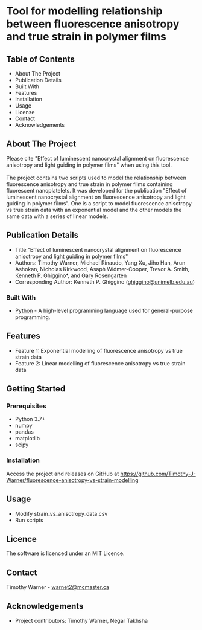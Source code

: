 # Tool for modelling relationship between fluorescence anisotropy and true strain in polymer films

## Table of Contents

- About The Project
- Publication Details
- Built With
- Features
- Installation
- Usage
- License
- Contact
- Acknowledgements

## About The Project

Please cite "Effect of luminescent nanocrystal alignment on fluorescence anisotropy and light guiding in polymer films"
when using this tool.
\
\
The project contains two scripts used to model the relationship between fluorescence anisotropy and true strain in 
polymer films containing fluorescent nanoplatelets. It was developed for the publication "Effect of 
luminescent nanocrystal alignment on fluorescence anisotropy and light guiding in polymer films". One is a script to 
model fluorescence anisotropy vs true strain data with an exponential model and the other models the same data with a 
series of linear models.


## Publication Details

- Title:"Effect of luminescent nanocrystal alignment on fluorescence anisotropy and light guiding in polymer films"
- Authors: Timothy Warner, Michael Rinaudo, Yang Xu, Jiho Han, Arun Ashokan, Nicholas Kirkwood, Asaph Widmer-Cooper, 
Trevor A. Smith, Kenneth P. Ghiggino*, and Gary Rosengarten
- Corresponding Author: Kenneth P. Ghiggino (ghiggino@unimelb.edu.au)

### Built With

- [Python](https://www.python.org/) - A high-level programming language used for general-purpose programming.

## Features

- Feature 1: Exponential modelling of fluorescence anisotropy vs true strain data
- Feature 2: Linear modelling of fluorescence anisotropy vs true strain data

## Getting Started

### Prerequisites

- Python 3.7+
- numpy
- pandas
- matplotlib
- scipy

### Installation

Access the project and releases on GitHub at https://github.com/Timothy-J-Warner/fluorescence-anisotropy-vs-strain-modelling

## Usage

- Modify strain_vs_anisotropy_data.csv
- Run scripts

## Licence

The software is licenced under an MIT Licence.

## Contact

Timothy Warner - warnet2@mcmaster.ca

## Acknowledgements

- Project contributors: Timothy Warner, Negar Takhsha
